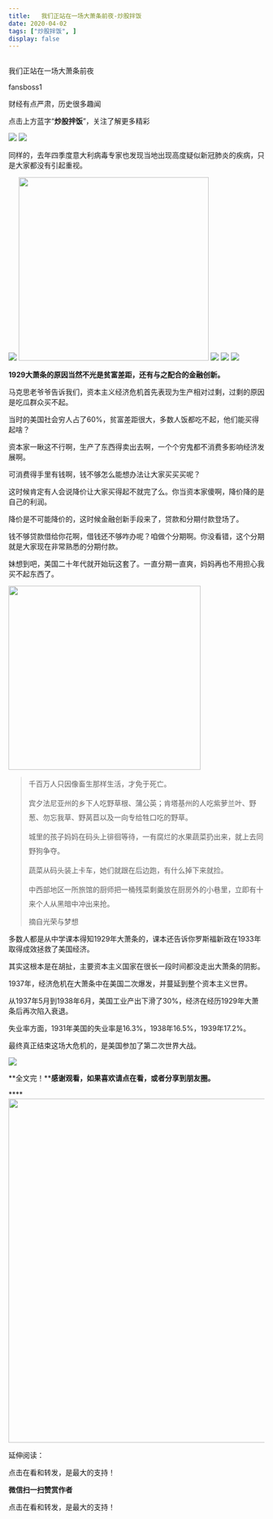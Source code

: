 ```yaml
---
title:   我们正站在一场大萧条前夜-炒股拌饭
date: 2020-04-02
tags: ["炒股拌饭", ]
display: false
---
```



## 



我们正站在一场大萧条前夜




fansboss1




财经有点严肃，历史很多趣闻


点击上方蓝字“**炒股拌饭**”，关注了解更多精彩

<img class="rich_pages" data-ratio="0.4887525562372188" data-s="300,640" src="https://mmbiz.qpic.cn/sz_mmbiz_png/tnE2st4Bmibbb9wTTAIicI440yOYGXpfYeU2h862ehkuqogKKfZdQvPR9wxgP5qLyYCTfXz1BSrqZewlfIgT2YHQ/640?wx_fmt=png" data-type="png" data-w="489" style=""/>

<img class="rich_pages" data-ratio="0.6303030303030303" data-s="300,640" src="https://mmbiz.qpic.cn/sz_mmbiz_png/tnE2st4Bmibbb9wTTAIicI440yOYGXpfYeTMEUceZZEuO4ZxZOcYeMTSH5ichV49GrS8n9qhVI5UZQQ21PL49lV3A/640?wx_fmt=png" data-type="png" data-w="495" style=""/>

同样的，去年四季度意大利病毒专家也发现当地出现高度疑似新冠肺炎的疾病，只是大家都没有引起重视。

<img class="rich_pages" data-ratio="0.5469387755102041" data-s="300,640" src="https://mmbiz.qpic.cn/sz_mmbiz_png/tnE2st4Bmibbb9wTTAIicI440yOYGXpfYeAdE5mPnMQjLKGYPkJ8BqqD8bEtIibhREaFF4uJjFeibia1ibMic0jQtDdrw/640?wx_fmt=png" data-type="png" data-w="490" style=""/>

<img class="rich_pages" data-ratio="0.9661016949152542" data-s="300,640" src="https://mmbiz.qpic.cn/sz_mmbiz_png/tnE2st4BmibZ1WVdkZCnFktRNF24pfKwicLEMQ6DgbV3yToYpjpS8YDhVFIW0jYuzfpowUnrPDrAlcr7eY0Gd6kQ/640?wx_fmt=png" data-type="png" data-w="531" style="width: 374px;height: 361px;"/>

<img class="rich_pages" data-ratio="0.5583864118895966" data-s="300,640" src="https://mmbiz.qpic.cn/sz_mmbiz_png/tnE2st4BmibaAhhK2iageA25LbfBJPwwAvia6oJCVNEKrQKfeGvucBnkIicSQ8icxFSTFXJpgOVGmjNKwAPdUFImqNg/640?wx_fmt=png" data-type="png" data-w="471" style=""/>

<img class="rich_pages" data-ratio="0.6235521235521235" data-s="300,640" src="https://mmbiz.qpic.cn/sz_mmbiz_png/tnE2st4BmibaAhhK2iageA25LbfBJPwwAvqNDT38UibD8iaaf9icvuT6a4K8JgHutKTSVG4V09qKmdibUHr9eBibEib01Q/640?wx_fmt=png" data-type="png" data-w="518" style=""/>

<img src="https://mmbiz.qpic.cn/mmbiz_jpg/BSbL23YpK43icAbvNlnkDQCsrcV4c7tviaYdicxibohJkOWibicQWeqoEPyibQvtJ7Yy8AenOVIicEMfSYXwiauRD5uZNDA/640?wx_fmt=jpeg" data-type="jpeg" data-ratio="0.6354581673306773" data-w="502"/>

**1929大萧条的原因当然不光是贫富差距，还有与之配合的金融创新。**

马克思老爷爷告诉我们，资本主义经济危机首先表现为生产相对过剩，过剩的原因是吃瓜群众买不起。

当时的美国社会穷人占了60%，贫富差距很大，多数人饭都吃不起，他们能买得起啥？

资本家一瞅这不行啊，生产了东西得卖出去啊，一个个穷鬼都不消费多影响经济发展啊。

可消费得手里有钱啊，钱不够怎么能想办法让大家买买买呢？

这时候肯定有人会说降价让大家买得起不就完了么。你当资本家傻啊，降价降的是自己的利润。

降价是不可能降价的，这时候金融创新手段来了，贷款和分期付款登场了。

钱不够贷款借给你花啊，借钱还不够咋办呢？咱做个分期啊。你没看错，这个分期就是大家现在非常熟悉的分期付款。

妹想到吧，美国二十年代就开始玩这套了。一直分期一直爽，妈妈再也不用担心我买不起东西了。

<img class="rich_pages" data-ratio="0.9567164179104478" data-s="300,640" src="https://mmbiz.qpic.cn/sz_mmbiz_png/tnE2st4Bmibbb9wTTAIicI440yOYGXpfYeEPcYEgczfhtmB5ibMMIFMPHibkfMbf3Vn6qn7BxethfowSmwemLiaicOfg/640?wx_fmt=png" data-type="png" data-w="670" style="width: 378px;height: 362px;"/>

> <section class="js_blockquote_digest" style="text-align: start;line-height: 2em;margin-bottom: 10px;margin-top: 10px;"><section style="text-align: start;line-height: 2em;margin-bottom: 10px;margin-top: 10px;">千百万人只因像畜生那样生活，才免于死亡。</section><section style="text-align: start;line-height: 2em;margin-bottom: 10px;margin-top: 10px;">宾夕法尼亚州的乡下人吃野草根、蒲公英；肯塔基州的人吃紫萝兰叶、野葱、勿忘我草、野莴苣以及一向专给牲口吃的野草。</section><section style="text-align: start;line-height: 2em;margin-bottom: 10px;margin-top: 10px;">城里的孩子妈妈在码头上徘徊等待，一有腐烂的水果蔬菜扔出来，就上去同野狗争夺。</section><section style="text-align: start;line-height: 2em;margin-bottom: 10px;margin-top: 10px;">蔬菜从码头装上卡车，她们就跟在后边跑，有什么掉下来就捡。</section><section style="text-align: start;line-height: 2em;margin-bottom: 10px;margin-top: 10px;">中西部地区一所旅馆的厨师把一桶残菜剩羹放在厨房外的小巷里，立即有十来个人从黑暗中冲出来抢。</section></section><section class="blockquote_info js_blockquote_source" data-json="%7B%22type%22%3A%22out%22%2C%22source%22%3A%22url%22%2C%22digest%22%3A%22%22%2C%22digestLen%22%3A187%2C%22text%22%3A%22%E5%8D%83%E7%99%BE%E4%B8%87%E4%BA%BA%E5%8F%AA%E5%9B%A0%E5%83%8F%E7%95%9C%E7%94%9F%E9%82%A3%E6%A0%B7%E7%94%9F%E6%B4%BB%EF%BC%8C%E6%89%8D%E5%85%8D%E4%BA%8E%E6%AD%BB%E4%BA%A1%E3%80%82%E5%AE%BE%E5%A4%95%E6%B3%95%E5%B0%BC%E4%BA%9A%E5%B7%9E%E7%9A%84%E4%B9%A1%E4%B8%8B%E4%BA%BA%E5%90%83%E9%87%8E%E8%8D%89%E6%A0%B9%E3%80%81%E8%92%B2%E5%85%AC%E8%8B%B1%EF%BC%9B%E8%82%AF%E5%A1%94%E5%9F%BA%E5%B7%9E%E7%9A%84%E4%BA%BA%E5%90%83%E7%B4%AB%E8%90%9D%E5%85%B0%E5%8F%B6%E3%80%81%E9%87%8E%E8%91%B1%E3%80%81%E5%8B%BF%E5%BF%98%E6%88%91%E8%8D%89%E3%80%81%E9%87%8E%E8%8E%B4%E8%8B%A3%E4%BB%A5%E5%8F%8A%E4%B8%80%E5%90%91%E4%B8%93%E7%BB%99%E7%89%B2%E5%8F%A3%E5%90%83%E7%9A%84%E9%87%8E%E8%8D%89%E3%80%82%E5%9F%8E%E9%87%8C%E7%9A%84%E5%AD%A9%E5%AD%90%E5%A6%88%E5%A6%88%E5%9C%A8%E7%A0%81%E5%A4%B4%E4%B8%8A%E5%BE%98%E5%BE%8A%E7%AD%89%E5%BE%85%EF%BC%8C%E4%B8%80%E6%9C%89%E8%85%90%E7%83%82%E7%9A%84%E6%B0%B4%E6%9E%9C%E8%94%AC%E8%8F%9C%E6%89%94%E5%87%BA%E6%9D%A5%EF%BC%8C%E5%B0%B1%E4%B8%8A%E5%8E%BB%E5%90%8C%E9%87%8E%E7%8B%97%E4%BA%89%E5%A4%BA%E3%80%82%E8%94%AC%E8%8F%9C%E4%BB%8E%E7%A0%81%E5%A4%B4%E8%A3%85%E4%B8%8A%E5%8D%A1%E8%BD%A6%EF%BC%8C%E5%A5%B9%E4%BB%AC%E5%B0%B1%E8%B7%9F%E5%9C%A8%E5%90%8E%E8%BE%B9%E8%B7%91%EF%BC%8C%E6%9C%89%E4%BB%80%E4%B9%88%E6%8E%89%E4%B8%8B%E6%9D%A5%E5%B0%B1%E6%8D%A1%E3%80%82%E4%B8%AD%E8%A5%BF%E9%83%A8%E5%9C%B0%E5%8C%BA%E4%B8%80%E6%89%80%E6%97%85%E9%A6%86%E7%9A%84%E5%8E%A8%E5%B8%88%E6%8A%8A%E4%B8%80%E6%A1%B6%E6%AE%8B%E8%8F%9C%E5%89%A9%E7%BE%B9%E6%94%BE%E5%9C%A8%E5%8E%A8%E6%88%BF%E5%A4%96%E7%9A%84%E5%B0%8F%E5%B7%B7%E9%87%8C%EF%BC%8C%E7%AB%8B%E5%8D%B3%E6%9C%89%E5%8D%81%E6%9D%A5%E4%B8%AA%E4%BA%BA%E4%BB%8E%E9%BB%91%E6%9A%97%E4%B8%AD%E5%86%B2%E5%87%BA%E6%9D%A5%E6%8A%A2%E3%80%82%E2%80%8B%22%2C%22article%22%3A%7B%7D%2C%22hasReportOverSize%22%3Afalse%2C%22editorReportData%22%3A%5B%5D%2C%22from%22%3A%22%E6%91%98%E8%87%AA%E5%85%89%E8%8D%A3%E4%B8%8E%E6%A2%A6%E6%83%B3%22%7D">摘自光荣与梦想</section>

多数人都是从中学课本得知1929年大萧条的，课本还告诉你罗斯福新政在1933年取得成效拯救了美国经济。

其实这根本是在胡扯，主要资本主义国家在很长一段时间都没走出大萧条的阴影。

1937年，经济危机在大萧条中在美国二次爆发，并蔓延到整个资本主义世界。

从1937年5月到1938年6月，美国工业产出下滑了30%，经济在经历1929年大萧条后再次陷入衰退。

失业率方面，1931年美国的失业率是16.3%，1938年16.5%，1939年17.2%。&nbsp;

最终真正结束这场大危机的，是美国参加了第二次世界大战。





<img class="rich_pages" data-ratio="0.6303901437371663" data-s="300,640" src="https://mmbiz.qpic.cn/sz_mmbiz_png/tnE2st4Bmibbb9wTTAIicI440yOYGXpfYevJ1IHIH8tFvnDdLxo4icBnoAqSup6DhqfIxm82FaI7oaU8ibzurPgYfw/640?wx_fmt=png" data-type="png" data-w="487" style=""/>

**全文完！****感谢观看，如果喜欢请点在看，或者分享到朋友圈。**

****<img data-type="jpeg" data-ratio="0.5361111111111111" data-w="1080" src="https://mmbiz.qpic.cn/mmbiz_jpg/BSbL23YpK40anhWbxpiaP1hgCWiblK2nsZy9NicVLicA3CoKzQPicomHmazY7bKwibr9Ge4j6XHGGicFDH9vH4Dh0xkag/640?wx_fmt=jpeg" style="font-size: 16px;letter-spacing: 2px;text-indent: 0em;text-align: left;box-sizing: border-box !important;word-wrap: break-word !important;visibility: visible !important;width: 677px !important;"/>

延伸阅读：

点击在看和转发，是最大的支持！


**微信扫一扫赞赏作者**






点击在看和转发，是最大的支持！